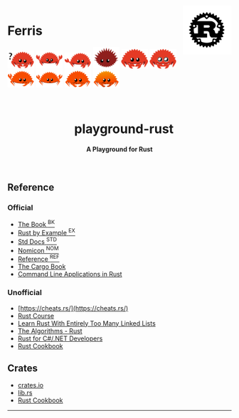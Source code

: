 <img src="./images/rust-logo-blk.svg" align="right" height="110"/>

# Ferris

<p>
  <a href="https://doc.rust-lang.org/book/ch00-00-introduction.html#source-code"><img src="./images/rust_does_not_compile.svg" alt="compile" width="60"></a>
  <a href="https://doc.rust-lang.org/book/ch00-00-introduction.html#source-code"><img src="./images/rust_panics.svg" alt="panic" width="60"></a>
  <a href="https://doc.rust-lang.org/book/ch00-00-introduction.html#source-code"><img src="./images/rust_not_desired_behavior.svg" alt="behavior" width="60"></a>
  <a href="https://rustacean.net/"><img src="./images/corro.svg" alt="corro" width="60"></a>
  <a href="https://rustacean.net/"><img src="./images/cuddlyferris.svg" alt="cuddly" width="60"></a>
  <a href="https://rustacean.net/"><img src="./images/owoferris.svg" alt="owoferris" width="60"></a>
  <a href="https://rustacean.net/"><img src="./images/rustacean-flat-gesture.svg" alt="gesture" width="60"></a>
  <a href="https://rustacean.net/"><img src="./images/rustacean-flat-happy.svg" alt="happy" width="60"></a>
  <a href="https://rustacean.net/"><img src="./images/rustacean-flat-noshadow.svg" alt="flat-noshadow" width="60"></a>
  <a href="https://rustacean.net/"><img src="./images/rustacean-orig-noshadow.svg" alt="orig-noshadow" width="60"></a>
</p>

<h1 align="center">
  <br>
  &nbsp;&nbsp;&nbsp;playground-rust
  <br>
</h1>

<h4 align="center">A Playground for Rust</h4>
<p align="center">
</p>
<br>

## Reference

### Official

- [The Book <sup>BK</sup>](https://doc.rust-lang.org/book/)
- [Rust by Example <sup>EX</sup>](https://doc.rust-lang.org/stable/rust-by-example/)
- [Std Docs <sup>STD</sup>](https://doc.rust-lang.org/std/index.html)
- [Nomicon <sup>NOM</sup>](https://doc.rust-lang.org/nomicon/index.html)
- [Reference <sup>REF</sup>](https://doc.rust-lang.org/reference/index.html)
- [The Cargo Book](https://doc.rust-lang.org/cargo/)
- [Command Line Applications in Rust](https://rust-cli.github.io/book/index.html)

### Unofficial

- [https://cheats.rs/](https://cheats.rs/)
- [Rust Course](https://course.rs/about-book.html)
- [Learn Rust With Entirely Too Many Linked Lists](https://rust-unofficial.github.io/too-many-lists/)
- [The Algorithms - Rust](https://github.com/TheAlgorithms/Rust)
- [Rust for C#/.NET Developers](https://microsoft.github.io/rust-for-dotnet-devs/latest/)
- [Rust Cookbook](https://rust-lang-nursery.github.io/rust-cookbook/intro.html)

## Crates

- [crates.io](https://crates.io/)
- [lib.rs](https://lib.rs/)
- [Rust Cookbook](https://rust-lang-nursery.github.io/rust-cookbook/intro.html)

---

